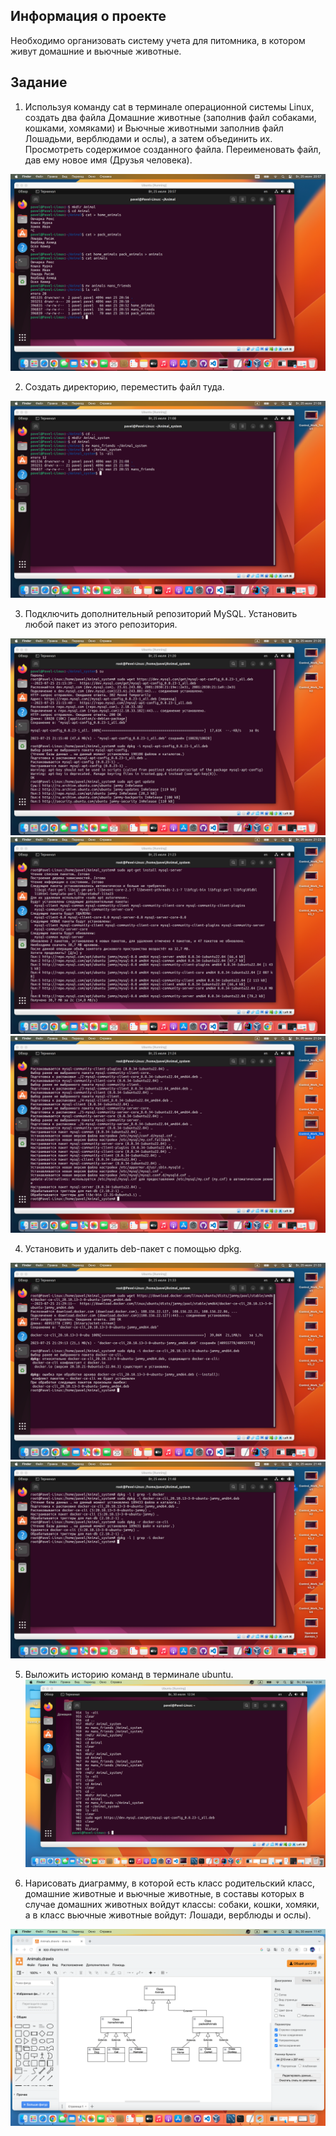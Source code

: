 ## Информация о проекте
Необходимо организовать систему учета для питомника, в котором живут
домашние и вьючные животные.

## Задание
1. Используя команду cat в терминале операционной системы Linux, создать
два файла Домашние животные (заполнив файл собаками, кошками,
хомяками) и Вьючные животными заполнив файл Лошадьми, верблюдами и
ослы), а затем объединить их. Просмотреть содержимое созданного файла.
Переименовать файл, дав ему новое имя (Друзья человека).

![Task 1](https://github.com/PavelLogeiko/Control_Work_Animals_System/blob/main/Images/Control_Work_Task1.png)

2. Создать директорию, переместить файл туда.

![Task 2](https://github.com/PavelLogeiko/Control_Work_Animals_System/blob/main/Images/Control_Work_Task2.png)

3. Подключить дополнительный репозиторий MySQL. Установить любой пакет
из этого репозитория.

![Task 3_1](https://github.com/PavelLogeiko/Control_Work_Animals_System/blob/main/Images/Control_Work_Task3_1.png)
![Task 3_2](https://github.com/PavelLogeiko/Control_Work_Animals_System/blob/main/Images/Control_Work_Task3_2.png)
![Task 3_3](https://github.com/PavelLogeiko/Control_Work_Animals_System/blob/main/Images/Control_Work_Task3_3.png)

4. Установить и удалить deb-пакет с помощью dpkg.

![Task 4_1](https://github.com/PavelLogeiko/Control_Work_Animals_System/blob/main/Images/Control_Work_Task4_1.png)
![Task 4_2](https://github.com/PavelLogeiko/Control_Work_Animals_System/blob/main/Images/Control_Work_Task4_2.png)

5. Выложить историю команд в терминале ubuntu.
![Task 5](https://github.com/PavelLogeiko/Control_Work_Animals_System/blob/main/Images/Control_Work_Task5.png)
   
7. Нарисовать диаграмму, в которой есть класс родительский класс, домашние животные и вьючные животные, в составы которых в случае домашних животных войдут классы: собаки, кошки, хомяки, а в класс вьючные животные войдут: Лошади, верблюды и ослы).

![UML](https://github.com/PavelLogeiko/Control_Work_Animals_System/blob/main/Images/Control_Work_Task6.png)

